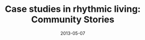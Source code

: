 ---
layout: music 
title: "Case studies in rhythmic living: Community Stories"
series: "Rhythm"
date: 2013-05-07 
description: "People in our community share their rhythms"
audio: "http://www.crossroads.net/players/media/hq/rhythm03.mp3"
audio-duration: "44:38"
src: "http://www.crossroads.net/players/media/mediumHz/190x110_RHYTHM.jpg"
---